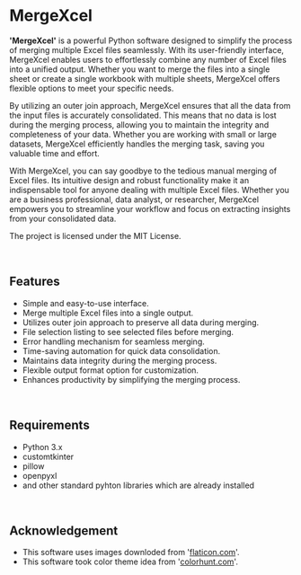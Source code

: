 <h1>MergeXcel</h1>

<p><b>'MergeXcel'</b> is a powerful Python software designed to simplify the process of merging multiple Excel files seamlessly. With its user-friendly interface, MergeXcel enables users to effortlessly combine any number of Excel files into a unified output. Whether you want to merge the files into a single sheet or create a single workbook with multiple sheets, MergeXcel offers flexible options to meet your specific needs.<p>

<p>By utilizing an outer join approach, MergeXcel ensures that all the data from the input files is accurately consolidated. This means that no data is lost during the merging process, allowing you to maintain the integrity and completeness of your data. Whether you are working with small or large datasets, MergeXcel efficiently handles the merging task, saving you valuable time and effort.<p>

<p>With MergeXcel, you can say goodbye to the tedious manual merging of Excel files. Its intuitive design and robust functionality make it an indispensable tool for anyone dealing with multiple Excel files. Whether you are a business professional, data analyst, or researcher, MergeXcel empowers you to streamline your workflow and focus on extracting insights from your consolidated data.</p>

<p>The project is licensed under the MIT License.</p>

</br>

<h2>Features</h2>

- Simple and easy-to-use interface.
- Merge multiple Excel files into a single output.
- Utilizes outer join approach to preserve all data during merging.
- File selection listing to see selected files before merging.
- Error handling mechanism for seamless merging.
- Time-saving automation for quick data consolidation.
- Maintains data integrity during the merging process.
- Flexible output format option for customization.
- Enhances productivity by simplifying the merging process.

</br>

<h2>Requirements</h2>

- Python 3.x
- customtkinter
- pillow
- openpyxl
- and other standard pyhton libraries which are already installed

</br>

<h2>Acknowledgement</h2>

- This software uses images downloded from '<a href = "https://www.flaticon.com">flaticon.com</a>'.
- This software took color theme idea from '<a href = "https://colorhunt.com">colorhunt.com</a>'.
